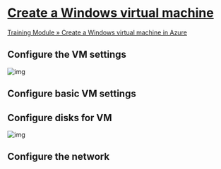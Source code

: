 # [Create a Windows virtual machine](https://learn.microsoft.com/en-us/training/modules/create-windows-virtual-machine-in-azure/3-exercise-create-a-vm)

[Training Module » Create a Windows virtual machine in Azure](https://learn.microsoft.com/en-us/training/modules/create-windows-virtual-machine-in-azure/)

## Configure the VM settings

![img](https://learn.microsoft.com/en-us/training/modules/create-windows-virtual-machine-in-azure/media/3-azure-portal-create-vm.png#lightbox)

## Configure basic VM settings

## Configure disks for VM

![img](https://learn.microsoft.com/en-us/training/modules/create-windows-virtual-machine-in-azure/media/3-configure-disks.png#lightbox)

## Configure the network
